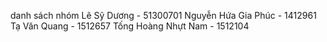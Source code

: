 danh sách nhóm Lê Sỹ Dương - 51300701 Nguyễn Hứa Gia Phúc - 1412961 Tạ Văn Quang - 1512657 Tống Hoàng Nhựt Nam - 1512104
